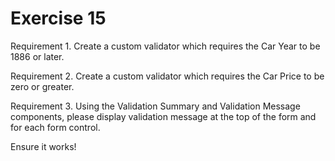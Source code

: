 # Exercise 15

Requirement 1. Create a custom validator which requires the Car Year to be 1886 or later.

Requirement 2. Create a custom validator which requires the Car Price to be zero or greater.

Requirement 3. Using the Validation Summary and Validation Message components, please display validation message at the top of the form and for each form control.

Ensure it works!